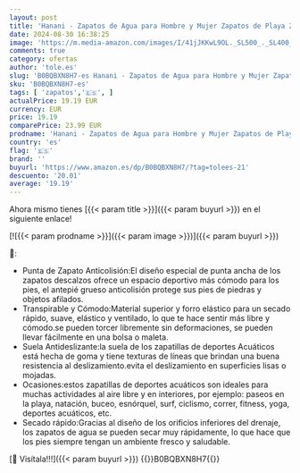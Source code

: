 ```yaml
---
layout: post
title: 'Hanani - Zapatos de Agua para Hombre y Mujer Zapatos de Playa Zapatos de natación de Secado rápido Zapatos de Surf Descalzos Deportes Acuáticos para Mar Río Aqua Calzado de Natación Unisex Negro EU41'
date: 2024-08-30 16:38:25
image: 'https://m.media-amazon.com/images/I/41jJKKwL9OL._SL500_._SL400_.jpg'
comments: true
category: ofertas
author: 'tole.es'
slug: 'B0BQBXN8H7-es Hanani - Zapatos de Agua para Hombre y Mujer Zapatos de...'
sku: 'B0BQBXN8H7-es'
tags: [ 'zapatos','🇪🇸', ]
actualPrice: 19.19 EUR
currency: EUR
price: 19.19
comparePrice: 23.99 EUR
prodname: 'Hanani - Zapatos de Agua para Hombre y Mujer Zapatos de Playa Zapatos de natación de Secado rápido Zapatos de Surf Descalzos Deportes Acuáticos para Mar Río Aqua Calzado de Natación Unisex Negro EU41'
country: 'es'
flag: '🇪🇸'
brand: ''
buyurl: 'https://www.amazon.es/dp/B0BQBXN8H7/?tag=tolees-21'
descuento: '20.01'
average: '19.19'
---
```


Ahora mismo tienes [{{< param title >}}]({{< param buyurl >}}) en el siguiente enlace!

[![{{< param prodname >}}]({{< param image >}})]({{< param buyurl >}})

🔎:

- Punta de Zapato Anticolisión:El diseño especial de punta ancha de los zapatos descalzos ofrece un espacio deportivo más cómodo para los pies, el antepié grueso anticolisión protege sus pies de piedras y objetos afilados.
- Transpirable y Cómodo:Material superior y forro elástico para un secado rápido, suave, elástico y ventilado, lo que te hace sentir más libre y cómodo.se pueden torcer libremente sin deformaciones, se pueden llevar fácilmente en una bolsa o maleta.
- Suela Antideslizante:la suela de los zapatillas de deportes Acuáticos está hecha de goma y tiene texturas de líneas que brindan una buena resistencia al deslizamiento.evita el deslizamiento en superficies lisas o mojadas.
- Ocasiones:estos zapatillas de deportes acuáticos son ideales para muchas actividades al aire libre y en interiores, por ejemplo: paseos en la playa, natación, buceo, esnórquel, surf, ciclismo, correr, fitness, yoga, deportes acuáticos, etc.
- Secado rápido:Gracias al diseño de los orificios inferiores del drenaje, los zapatos de agua se pueden secar muy rápidamente, lo que hace que los pies siempre tengan un ambiente fresco y saludable.

[🛒 Visítala!!!]({{< param buyurl >}})
{{<world>}}B0BQBXN8H7{{</world>}}

